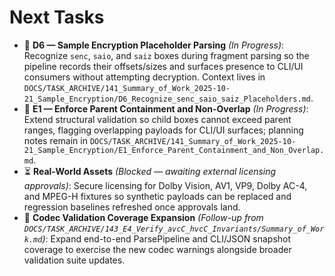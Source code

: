 # Next Tasks

- 🚧 **D6 — Sample Encryption Placeholder Parsing** _(In Progress)_: Recognize `senc`, `saio`, and `saiz` boxes during fragment parsing so the pipeline records their offsets/sizes and surfaces presence to CLI/UI consumers without attempting decryption. Context lives in `DOCS/TASK_ARCHIVE/141_Summary_of_Work_2025-10-21_Sample_Encryption/D6_Recognize_senc_saio_saiz_Placeholders.md`.
- 🚧 **E1 — Enforce Parent Containment and Non-Overlap** _(In Progress)_: Extend structural validation so child boxes cannot exceed parent ranges, flagging overlapping payloads for CLI/UI surfaces; planning notes remain in `DOCS/TASK_ARCHIVE/141_Summary_of_Work_2025-10-21_Sample_Encryption/E1_Enforce_Parent_Containment_and_Non_Overlap.md`.
- ⏳ **Real-World Assets** _(Blocked — awaiting external licensing approvals)_: Secure licensing for Dolby Vision, AV1, VP9, Dolby AC-4, and MPEG-H fixtures so synthetic payloads can be replaced and regression baselines refreshed once approvals land.
- 🔁 **Codec Validation Coverage Expansion** _(Follow-up from `DOCS/TASK_ARCHIVE/143_E4_Verify_avcC_hvcC_Invariants/Summary_of_Work.md`)_: Expand end-to-end ParsePipeline and CLI/JSON snapshot coverage to exercise the new codec warnings alongside broader validation suite updates.
